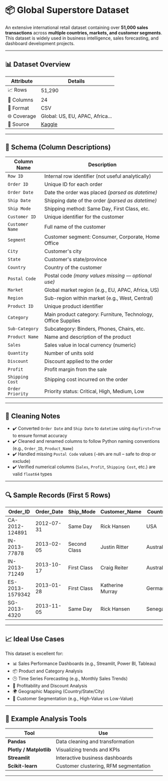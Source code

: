 

# 📦 Global Superstore Dataset

An extensive international retail dataset containing over **51,000 sales transactions** across **multiple countries, markets, and customer segments**. This dataset is widely used in business intelligence, sales forecasting, and dashboard development projects.

---

## 📊 Dataset Overview

| Attribute   | Details                                                                                        |
| ----------- | ---------------------------------------------------------------------------------------------- |
| 📈 Rows     | 51,290                                                                                         |
| 📂 Columns  | 24                                                                                             |
| 📁 Format   | CSV                                                                                            |
| 🌐 Coverage | Global: US, EU, APAC, Africa...                                                                |
| 🧾 Source   | [Kaggle]([https://www.kaggle.com/datasets/apoorvaappz/global-super-store-datase](https://www.kaggle.com/datasets/apoorvaappz/global-super-store-dataset)t) |

---

## 🧮 Schema (Column Descriptions)

| Column Name      | Description                                                   |
| ---------------- | ------------------------------------------------------------- |
| `Row ID`         | Internal row identifier (not useful analytically)             |
| `Order ID`       | Unique ID for each order                                      |
| `Order Date`     | Date the order was placed *(parsed as datetime)*              |
| `Ship Date`      | Shipping date of the order *(parsed as datetime)*             |
| `Ship Mode`      | Shipping method: Same Day, First Class, etc.                  |
| `Customer ID`    | Unique identifier for the customer                            |
| `Customer Name`  | Full name of the customer                                     |
| `Segment`        | Customer segment: Consumer, Corporate, Home Office            |
| `City`           | Customer's city                                               |
| `State`          | Customer's state/province                                     |
| `Country`        | Country of the customer                                       |
| `Postal Code`    | Postal code *(many values missing — optional use)*            |
| `Market`         | Global market region (e.g., EU, APAC, Africa, US)             |
| `Region`         | Sub-region within market (e.g., West, Central)                |
| `Product ID`     | Unique product identifier                                     |
| `Category`       | Main product category: Furniture, Technology, Office Supplies |
| `Sub-Category`   | Subcategory: Binders, Phones, Chairs, etc.                    |
| `Product Name`   | Name and description of the product                           |
| `Sales`          | Sales value in local currency (numeric)                       |
| `Quantity`       | Number of units sold                                          |
| `Discount`       | Discount applied to the order                                 |
| `Profit`         | Profit margin from the sale                                   |
| `Shipping Cost`  | Shipping cost incurred on the order                           |
| `Order Priority` | Priority status: Critical, High, Medium, Low                  |

---

## 🧹 Cleaning Notes

* ✔️ Converted `Order Date` and `Ship Date` to `datetime` using `dayfirst=True` to ensure format accuracy
* ✔️ Cleaned and renamed columns to follow Python naming conventions (e.g., `Order_ID`, `Product_Name`)
* ✔️ Handled missing `Postal Code` values (`~80%` are null – safe to drop or exclude)
* ✔️ Verified numerical columns (`Sales`, `Profit`, `Shipping Cost`, etc.) are valid `float64` types

---

## 🔍 Sample Records (First 5 Rows)

| Order\_ID       | Order\_Date | Ship\_Mode   | Customer\_Name   | Country   | Category   | Sales   | Profit  |
| --------------- | ----------- | ------------ | ---------------- | --------- | ---------- | ------- | ------- |
| CA-2012-124891  | 2012-07-31  | Same Day     | Rick Hansen      | USA       | Technology | 2309.65 | 762.18  |
| IN-2013-77878   | 2013-02-05  | Second Class | Justin Ritter    | Australia | Furniture  | 3709.39 | -288.77 |
| IN-2013-71249   | 2013-10-17  | First Class  | Craig Reiter     | Australia | Technology | 5175.17 | 919.97  |
| ES-2013-1579342 | 2013-01-28  | First Class  | Katherine Murray | Germany   | Technology | 2892.51 | -96.54  |
| SG-2013-4320    | 2013-11-05  | Same Day     | Rick Hansen      | Senegal   | Technology | 2832.96 | 311.52  |

---

## 📈 Ideal Use Cases

This dataset is excellent for:

* 📊 Sales Performance Dashboards (e.g., Streamlit, Power BI, Tableau)
* 📦 Product and Category Analysis
* 🕒 Time Series Forecasting (e.g., Monthly Sales Trends)
* 🧮 Profitability and Discount Analysis
* 🌍 Geographic Mapping (Country/State/City)
* 👥 Customer Segmentation (e.g., High-Value vs Low-Value)

---

## 🧰 Example Analysis Tools

| Tool                    | Use                                   |
| ----------------------- | ------------------------------------- |
| **Pandas**              | Data cleaning and transformation      |
| **Plotly / Matplotlib** | Visualizing trends and KPIs           |
| **Streamlit**           | Interactive business dashboards       |
| **Scikit-learn**        | Customer clustering, RFM segmentation |

---

